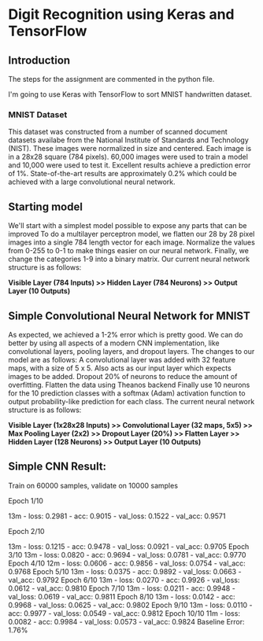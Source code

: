 # Digit Recognition using Keras and TensorFlow
## Introduction
The steps for the assignment are commented in the python file.

I'm going to use Keras with TensorFlow to sort MNIST handwritten dataset. 

### MNIST Dataset
This dataset was constructed from a number of scanned document datasets availabe from the National Institute of Standards and Technology (NIST). These images were normalized in size and centered. Each image is in a 28x28 square (784 pixels). 60,000 images were used to train a model and 10,000 were used to test it. Excellent results achieve a prediction error of 1%. State-of-the-art results are approximately 0.2% which could be achieved with a large convolutional neural network.

## Starting model
We'll start with a simplest model possible to expose any parts that can be improved
To do a multilayer perceptron model, we flatten our 28 by 28 pixel images into a single 784 length vector for each image.
Normalize the values from 0-255 to 0-1 to make things easier on our neural network.
Finally, we change the categories 1-9 into a binary matrix.
Our current neural network structure is as follows:

**Visible Layer (784 Inputs) >> Hidden Layer (784 Neurons) >> Output Layer (10 Outputs)**

## Simple Convolutional Neural Network for MNIST
As expected, we achieved a 1-2% error which is pretty good. We can do better by using all aspects of a modern CNN implementation, like convolutional layers, pooling layers, and dropout layers.
The changes to our model are as follows:
A convolutional layer was added with 32 feature maps, with a size of 5 x 5. Also acts as our input layer which expects images to be added.
Dropout 20% of neurons to reduce the amount of overfitting.
Flatten the data using Theanos backend
Finally use 10 neurons for the 10 prediction classes with a softmax (Adam) activation function to output probability-like prediction for each class.
The current neural network structure is as follows:

**Visible Layer (1x28x28 Inputs) >> Convolutional Layer (32 maps, 5x5) >> Max Pooling Layer (2x2) >> Dropout Layer (20%) >> Flatten Layer >> Hidden Layer (128 Neurons) >> Output Layer (10 Outputs)**

## Simple CNN Result:
Train on 60000 samples, validate on 10000 samples

Epoch 1/10

13m - loss: 0.2981 - acc: 0.9015 - val_loss: 0.1522 - val_acc: 0.9571

Epoch 2/10

13m - loss: 0.1215 - acc: 0.9478 - val_loss: 0.0921 - val_acc: 0.9705
Epoch 3/10
13m - loss: 0.0820 - acc: 0.9694 - val_loss: 0.0781 - val_acc: 0.9770
Epoch 4/10
12m - loss: 0.0606 - acc: 0.9856 - val_loss: 0.0754 - val_acc: 0.9768
Epoch 5/10
13m - loss: 0.0375 - acc: 0.9892 - val_loss: 0.0663 - val_acc: 0.9792
Epoch 6/10
13m - loss: 0.0270 - acc: 0.9926 - val_loss: 0.0612 - val_acc: 0.9810
Epoch 7/10
13m - loss: 0.0211 - acc: 0.9948 - val_loss: 0.0619 - val_acc: 0.9811
Epoch 8/10
13m - loss: 0.0142 - acc: 0.9968 - val_loss: 0.0625 - val_acc: 0.9802
Epoch 9/10
13m - loss: 0.0110 - acc: 0.9977 - val_loss: 0.0549 - val_acc: 0.9812
Epoch 10/10
11m - loss: 0.0082 - acc: 0.9984 - val_loss: 0.0573 - val_acc: 0.9824
Baseline Error: 1.76%

